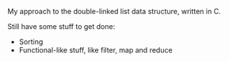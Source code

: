 My approach to the double-linked list data structure, written in C.

Still have some stuff to get done:
* Sorting
* Functional-like stuff, like filter, map and reduce
